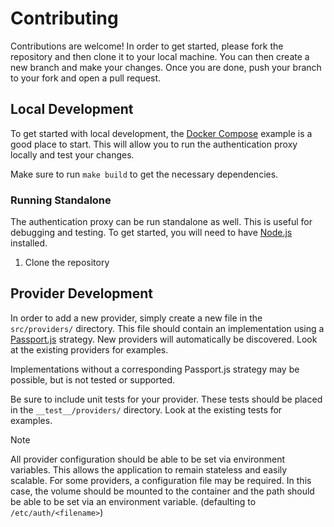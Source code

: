 # Contributing

Contributions are welcome! In order to get started, please fork the repository and then clone it to your local machine. You can then create a new branch and make your changes. Once you are done, push your branch to your fork and open a pull request.

## Local Development

To get started with local development, the [Docker Compose](/docs/compose.md) example is a good place to start. This will allow you to run the authentication proxy locally and test your changes.

Make sure to run `make build` to get the necessary dependencies.

### Running Standalone

The authentication proxy can be run standalone as well. This is useful for debugging and testing. To get started, you will need to have [Node.js](https://nodejs.org/) installed.

1. Clone the repository

## Provider Development

In order to add a new provider, simply create a new file in the `src/providers/` directory. This file should contain an implementation using a [Passport.js](http://www.passportjs.org/) strategy. New providers will automatically be discovered. Look at the existing providers for examples.

Implementations without a corresponding Passport.js strategy may be possible, but is not tested or supported.

Be sure to include unit tests for your provider. These tests should be placed in the `__test__/providers/` directory. Look at the existing tests for examples.

> [!NOTE]
> All provider configuration should be able to be set via environment variables. This allows the application to remain stateless and easily scalable. For some providers, a configuration file may be required. In this case, the volume should be mounted to the container and the path should be able to be set via an environment variable. (defaulting to `/etc/auth/<filename>`)
